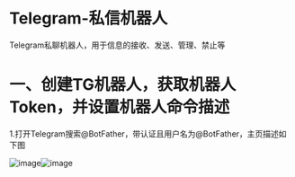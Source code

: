 # Telegram-私信机器人
Telegram私聊机器人，用于信息的接收、发送、管理、禁止等

# 一、创建TG机器人，获取机器人Token，并设置机器人命令描述
1.打开Telegram搜索@BotFather，带认证且用户名为@BotFather，主页描述如下图

![image](https://github.com/user-attachments/assets/c38accac-011d-4f78-9e54-c9e256493c14)![image](https://github.com/user-attachments/assets/f4fb358d-8449-4a05-aa70-be5c9b639d8d)

